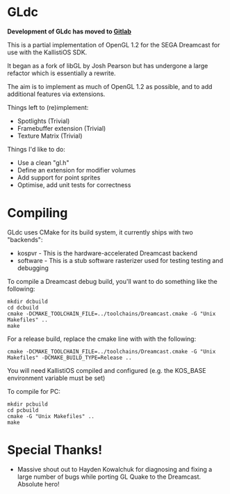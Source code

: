 
# GLdc

**Development of GLdc has moved to [Gitlab](https://gitlab.com/simulant/GLdc)**

This is a partial implementation of OpenGL 1.2 for the SEGA Dreamcast for use
with the KallistiOS SDK.

It began as a fork of libGL by Josh Pearson but has undergone a large refactor
which is essentially a rewrite.

The aim is to implement as much of OpenGL 1.2 as possible, and to add additional
features via extensions.

Things left to (re)implement:

 - Spotlights (Trivial)
 - Framebuffer extension (Trivial)
 - Texture Matrix (Trivial)
 
Things I'd like to do:

 - Use a clean "gl.h"
 - Define an extension for modifier volumes
 - Add support for point sprites
 - Optimise, add unit tests for correctness

# Compiling

GLdc uses CMake for its build system, it currently ships with two "backends":

 - kospvr - This is the hardware-accelerated Dreamcast backend
 - software - This is a stub software rasterizer used for testing testing and debugging
 
To compile a Dreamcast debug build, you'll want to do something like the following:

```
mkdir dcbuild
cd dcbuild
cmake -DCMAKE_TOOLCHAIN_FILE=../toolchains/Dreamcast.cmake -G "Unix Makefiles" ..
make
```

For a release build, replace the cmake line with with the following:
```
cmake -DCMAKE_TOOLCHAIN_FILE=../toolchains/Dreamcast.cmake -G "Unix Makefiles" -DCMAKE_BUILD_TYPE=Release ..
```

You will need KallistiOS compiled and configured (e.g. the KOS_BASE environment
variable must be set)

To compile for PC:

```
mkdir pcbuild
cd pcbuild
cmake -G "Unix Makefiles" ..
make
```
 
# Special Thanks!

 - Massive shout out to Hayden Kowalchuk for diagnosing and fixing a large number of bugs while porting GL Quake to the Dreamcast. Absolute hero!  
